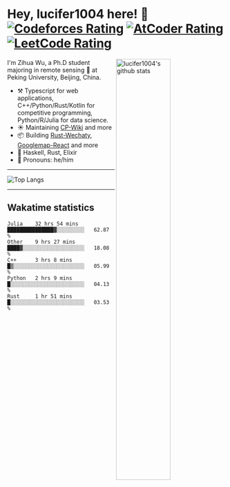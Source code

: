 # Hey, lucifer1004 here! :wave: [![Codeforces Rating](https://cp-logo.vercel.app/codeforces/lucifer1004)](https://codeforces.com/profile/lucifer1004) [![AtCoder Rating](https://cp-logo.vercel.app/atcoder/lucifer1004)](https://atcoder.jp/users/lucifer1004) [![LeetCode Rating](https://cp-logo.vercel.app/leetcode/lucifer1004)](https://leetcode-cn.com/u/lucifer1004/)

<img width="50%" align="right" alt="lucifer1004's github stats" src="https://github-readme-stats.vercel.app/api?username=lucifer1004&show_icons=true">

I'm Zihua Wu, a Ph.D student majoring in remote sensing :satellite: at Peking University, Beijing, China.

- :hammer_and_pick: Typescript for web applications, C++/Python/Rust/Kotlin for competitive programming, Python/R/Julia for data science.
- :sunny: Maintaining [CP-Wiki](https://cp-wiki.vercel.app) and more 
- :package: Building [Rust-Wechaty](https://github.com/wechaty/rust-wechaty), [Googlemap-React](https://github.com/googlemap-react/googlemap-react) and more
- :seedling: Haskell, Rust, Elixir
- :man: Pronouns: he/him

---

![Top Langs](https://github-readme-stats.vercel.app/api/top-langs/?username=lucifer1004&layout=compact)

---

## Wakatime statistics

<!--START_SECTION:waka-->
```text
Julia    32 hrs 54 mins  ███████████████▓░░░░░░░░░   62.87 % 
Other    9 hrs 27 mins   ████▓░░░░░░░░░░░░░░░░░░░░   18.08 % 
C++      3 hrs 8 mins    █▒░░░░░░░░░░░░░░░░░░░░░░░   05.99 % 
Python   2 hrs 9 mins    █░░░░░░░░░░░░░░░░░░░░░░░░   04.13 % 
Rust     1 hr 51 mins    █░░░░░░░░░░░░░░░░░░░░░░░░   03.53 % 
```
<!--END_SECTION:waka-->
